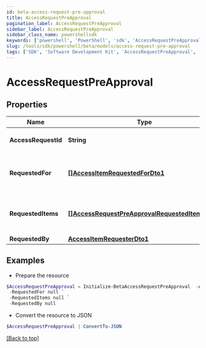 ```yaml
---
id: beta-access-request-pre-approval
title: AccessRequestPreApproval
pagination_label: AccessRequestPreApproval
sidebar_label: AccessRequestPreApproval
sidebar_class_name: powershellsdk
keywords: ['powershell', 'PowerShell', 'sdk', 'AccessRequestPreApproval', 'BetaAccessRequestPreApproval'] 
slug: /tools/sdk/powershell/beta/models/access-request-pre-approval
tags: ['SDK', 'Software Development Kit', 'AccessRequestPreApproval', 'BetaAccessRequestPreApproval']
---
```



# AccessRequestPreApproval

## Properties

Name | Type | Description | Notes
------------ | ------------- | ------------- | -------------
**AccessRequestId** | **String** | Access request's unique ID. | [required]
**RequestedFor** | [**[]AccessItemRequestedForDto1**](access-item-requested-for-dto1) | Identities whom access was requested for. | [required]
**RequestedItems** | [**[]AccessRequestPreApprovalRequestedItemsInner**](access-request-pre-approval-requested-items-inner) | Details about each requested access item. | [required]
**RequestedBy** | [**AccessItemRequesterDto1**](access-item-requester-dto1) |  | [required]

## Examples

- Prepare the resource
```powershell
$AccessRequestPreApproval = Initialize-BetaAccessRequestPreApproval  -AccessRequestId 2c91808b6ef1d43e016efba0ce470904 `
 -RequestedFor null `
 -RequestedItems null `
 -RequestedBy null
```

- Convert the resource to JSON
```powershell
$AccessRequestPreApproval | ConvertTo-JSON
```


[[Back to top]](#) 

